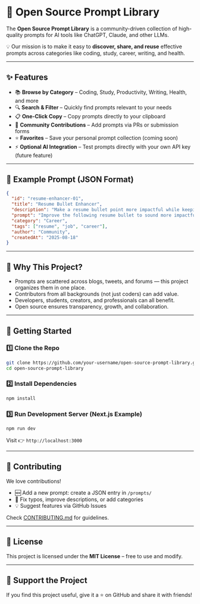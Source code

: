 # 📖 Open Source Prompt Library  

The **Open Source Prompt Library** is a community-driven collection of high-quality prompts for AI tools like ChatGPT, Claude, and other LLMs.  

💡 Our mission is to make it easy to **discover, share, and reuse** effective prompts across categories like coding, study, career, writing, and health.  

---

## ✨ Features  
- 📚 **Browse by Category** – Coding, Study, Productivity, Writing, Health, and more  
- 🔍 **Search & Filter** – Quickly find prompts relevant to your needs  
- 📋 **One-Click Copy** – Copy prompts directly to your clipboard  
- 🙌 **Community Contributions** – Add prompts via PRs or submission forms  
- ⭐ **Favorites** – Save your personal prompt collection (coming soon)  
- ⚡ **Optional AI Integration** – Test prompts directly with your own API key (future feature)  

---

## 📂 Example Prompt (JSON Format)  
```json
{
  "id": "resume-enhancer-01",
  "title": "Resume Bullet Enhancer",
  "description": "Make a resume bullet point more impactful while keeping it concise.",
  "prompt": "Improve the following resume bullet to sound more impactful:\nOriginal: [PASTE HERE]",
  "category": "Career",
  "tags": ["resume", "job", "career"],
  "author": "Community",
  "createdAt": "2025-08-18"
}
````

---

## 🎯 Why This Project?

* Prompts are scattered across blogs, tweets, and forums — this project organizes them in one place.
* Contributors from all backgrounds (not just coders) can add value.
* Developers, students, creators, and professionals can all benefit.
* Open source ensures transparency, growth, and collaboration.

---

## 🚀 Getting Started

### 1️⃣ Clone the Repo

```bash
git clone https://github.com/your-username/open-source-prompt-library.git
cd open-source-prompt-library
```

### 2️⃣ Install Dependencies

```bash
npm install
```

### 3️⃣ Run Development Server (Next.js Example)

```bash
npm run dev
```

Visit 👉 `http://localhost:3000`

---

## 🤝 Contributing

We love contributions!

* 🆕 Add a new prompt: create a JSON entry in `/prompts/`
* 📝 Fix typos, improve descriptions, or add categories
* 💡 Suggest features via GitHub Issues

Check [CONTRIBUTING.md](CONTRIBUTING.md) for guidelines.

---

## 📜 License

This project is licensed under the **MIT License** – free to use and modify.

---

## 🌟 Support the Project

If you find this project useful, give it a ⭐ on GitHub and share it with friends!


